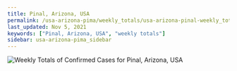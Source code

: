 ```yaml
---
title: Pinal, Arizona, USA
permalink: /usa-arizona-pima/weekly_totals/usa-arizona-pinal-weekly_totals.html
last_updated: Nov 5, 2021
keywords: ["Pinal, Arizona, USA", "weekly totals"]
sidebar: usa-arizona-pima_sidebar
---
```


![Weekly Totals of Confirmed Cases for Pinal, Arizona, USA](/covid_tracker/images/graphs/usa-arizona-pinal-weekly_totals_graph.png)
